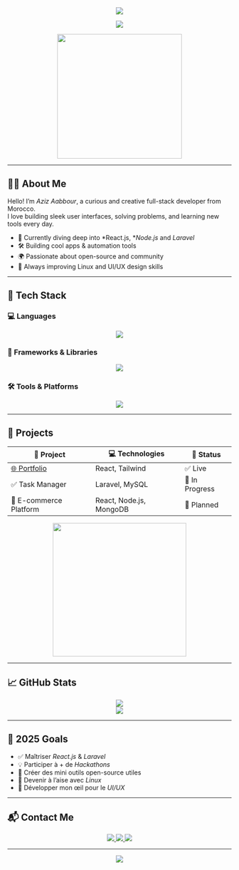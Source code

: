 <div align="center">
  <img src="https://capsule-render.vercel.app/api?type=waving&color=0:6ED6FF,100:2F80ED&height=200&section=header&text=Aziz%20Aabbour&fontSize=42&fontColor=FFFFFF&fontAlignY=35&desc=Full%20Stack%20Web%20Developer&descSize=18&descAlignY=60&animation=twinkling" />
</div>

<p align="center">
  <img src="https://readme-typing-svg.herokuapp.com?font=Fira+Code&weight=600&size=22&pause=1000&color=2F80ED&center=true&vCenter=true&width=435&lines=Hi+there%2C+I'm+Aziz+Aabbour+!;Full-Stack+Web+Developer;Problem+Solver+%7C+Tech+Lover;Welcome+to+my+GitHub+profile+" />
</p>

<p align="center">
  <img src="https://media.giphy.com/media/LMcB8XospGZO8UQq87/giphy.gif" width="280" />
</p>

---

## 🧑‍💻 About Me

Hello! I’m *Aziz Aabbour*, a curious and creative full-stack developer from Morocco.  
I love building sleek user interfaces, solving problems, and learning new tools every day.

- 🌱 Currently diving deep into *React.js, **Node.js* and *Laravel*
- 🛠 Building cool apps & automation tools
- 🌍 Passionate about open-source and community
- 🎯 Always improving Linux and UI/UX design skills

---

## 🚀 Tech Stack

### 💻 Languages
<p align="center">
  <img src="https://skillicons.dev/icons?i=html,css,js,php,sql" />
</p>

### 🧰 Frameworks & Libraries
<p align="center">
  <img src="https://skillicons.dev/icons?i=react,nodejs,laravel,tailwind,bootstrap" />
</p>

### 🛠 Tools & Platforms
<p align="center">
  <img src="https://skillicons.dev/icons?i=git,github,figma,photoshop,linux" />
</p>

---

## 🧠 Projects

<div align="center">

<table>
  <thead>
    <tr>
      <th>💼 Project</th>
      <th>💻 Technologies</th>
      <th>📌 Status</th>
    </tr>
  </thead>
  <tbody>
    <tr>
      <td><a href="https://creolab.rf.gd/?i=1">🌐 Portfolio</a></td>
      <td>React, Tailwind</td>
      <td>✅ Live</td>
    </tr>
    <tr>
      <td>✅ Task Manager</td>
      <td>Laravel, MySQL</td>
      <td>🚧 In Progress</td>
    </tr>
    <tr>
      <td>🛒 E-commerce Platform</td>
      <td>React, Node.js, MongoDB</td>
      <td>🧪 Planned</td>
    </tr>
  </tbody>
</table>

</div>

<p align="center">
  <img src="https://media.giphy.com/media/Y4bzv6DYbYzy8jDnoW/giphy.gif" width="300" />
</p>

---

## 📈 GitHub Stats

<p align="center">
  <img src="https://github-readme-stats.vercel.app/api?username=yourusername&show_icons=true&theme=blueberry&hide_border=true&count_private=true" />
  <br/>
  <img src="https://github-readme-streak-stats.herokuapp.com?user=yourusername&theme=blueberry&hide_border=true" />
</p>

---

## 🎯 2025 Goals

- ✅ Maîtriser *React.js* & *Laravel*
- 💡 Participer à + de *Hackathons*
- 🧠 Créer des mini outils open-source utiles
- 🐧 Devenir à l’aise avec *Linux*
- 🎨 Développer mon œil pour le *UI/UX*

---

## 📬 Contact Me

<p align="center">
  <a href="mailto:your-email@example.com">
    <img src="https://img.shields.io/badge/Gmail-D14836?style=for-the-badge&logo=gmail&logoColor=white" />
  </a>
  <a href="https://linkedin.com/in/yourprofile">
    <img src="https://img.shields.io/badge/LinkedIn-0077B5?style=for-the-badge&logo=linkedin&logoColor=white" />
  </a>
  <a href="https://github.com/yourusername">
    <img src="https://img.shields.io/badge/GitHub-000?style=for-the-badge&logo=github&logoColor=white" />
  </a>
</p>

---

<div align="center">
  <img src="https://capsule-render.vercel.app/api?type=waving&color=0:6ED6FF,100:2F80ED&height=120&section=footer" />
</div>
